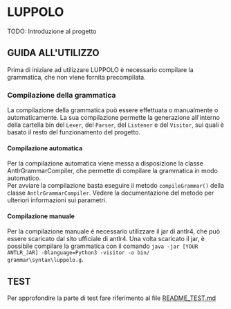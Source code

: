 # LUPPOLO
TODO: Introduzione al progetto


## GUIDA ALL'UTILIZZO
Prima di iniziare ad utilizzare LUPPOLO è necessario compilare la grammatica, che non viene fornita precompilata.
### Compilazione della grammatica
La compilazione della grammatica può essere effettuata o manualmente o automaticamente. La sua compilazione permette la generazione all'interno della cartella bin del `Lexer`, del `Parser`, del `Listener` e del `Visitor`, sui quali è basato il resto del funzionamento del progetto. 
#### Compilazione automatica
Per la compilazione automatica viene messa a disposizione la classe AntlrGrammarCompiler, che permette di compilare la grammatica in modo automatico.<br>
Per avviare la compilazione basta eseguire il metodo `compileGrammar()` della classe `AntlrGrammarCompiler`. Vedere la documentazione del metodo per ulteriori informazioni sui parametri.<br>
#### Compilazione manuale
Per la compilazione manuale è necessario utilizzare il jar di antlr4, che può essere scaricato dal sito ufficiale di antlr4. Una volta scaricato il jar, è possibile compilare la grammatica con il comando `java -jar [YOUR ANTLR_JAR] -Dlanguage=Python3 -visitor -o bin/ grammar\syntax\luppolo.g`.



## TEST
Per approfondire la parte di test fare riferimento al file [README_TEST.md](test/README_TEST.md)